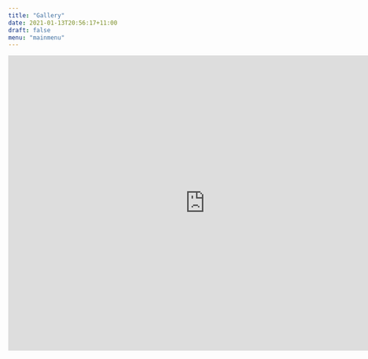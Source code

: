 ```yaml
---
title: "Gallery"
date: 2021-01-13T20:56:17+11:00
draft: false
menu: "mainmenu"
---
```


<iframe src="https://clarkey.smugmug.com/frame/slideshow?key=SS8Tzw&speed=3&transition=fade&autoStart=1&captions=0&navigation=0&playButton=0&randomize=0&transitionSpeed=2" width="800" height="600" frameborder="no" scrolling="no"></iframe>